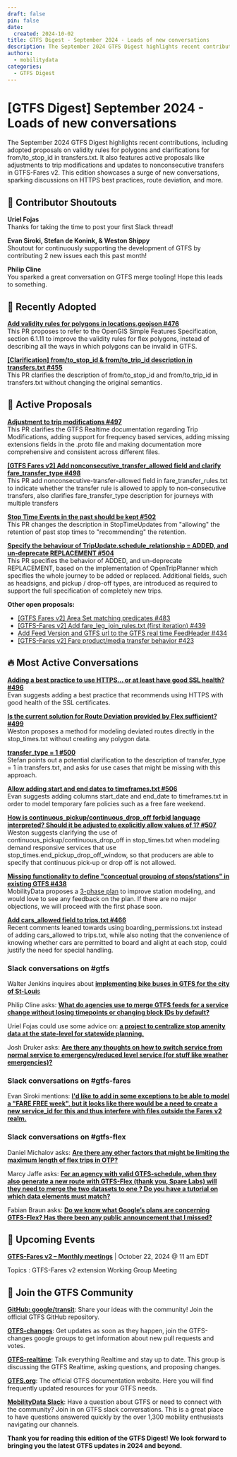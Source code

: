 ```yaml
---
draft: false
pin: false
date:
  created: 2024-10-02
title: GTFS Digest - September 2024 - Loads of new conversations
description: The September 2024 GTFS Digest highlights recent contributions, including adopted proposals on validity rules for polygons and clarifications for from/to\_stop\_id in transfers.txt. It also features active proposals like adjustments to trip modifications and updates to nonconsecutive transfers in GTFS-Fares v2. This edition showcases a surge of new conversations, sparking discussions on HTTPS best practices, route deviation, and more.
authors: 
  - mobilitydata
categories:
  - GTFS Digest
---
```


# [GTFS Digest] September 2024 - Loads of new conversations 

The September 2024 GTFS Digest highlights recent contributions, including adopted proposals on validity rules for polygons and clarifications for from/to_stop_id in transfers.txt. It also features active proposals like adjustments to trip modifications and updates to nonconsecutive transfers in GTFS-Fares v2. This edition showcases a surge of new conversations, sparking discussions on HTTPS best practices, route deviation, and more.

<!-- more -->

## 🏅 Contributor Shoutouts

**Uriel Fojas**  
Thanks for taking the time to post your first Slack thread!

**Evan Siroki, Stefan de Konink, & Weston Shippy**  
Shoutout for continuously supporting the development of GTFS by contributing 2 new issues each this past month!

**Philip Cline**  
You sparked a great conversation on GTFS merge tooling! Hope this leads to something.

## 🚀 Recently Adopted

[**Add validity rules for polygons in locations.geojson #476**](https://github.com/google/transit/pull/476)  
This PR proposes to refer to the OpenGIS Simple Features Specification, section 6.1.11 to improve the validity rules for flex polygons, instead  of describing all the ways in which polygons can be invalid in GTFS.

[**[Clarification] from/to_stop_id & from/to_trip_id description in transfers.txt #455**](https://github.com/google/transit/pull/455)  
This PR clarifies the description of from/to_stop_id and from/to_trip_id in transfers.txt without changing the original semantics.

## 📂 Active Proposals

[**Adjustment to trip modifications #497**](https://github.com/google/transit/pull/497)  
This PR clarifies the GTFS Realtime documentation regarding Trip Modifications, adding support for frequency based services, adding missing extensions fields in the .proto file and making documentation more comprehensive and consistent across different files.

[**[GTFS Fares v2] Add nonconsecutive_transfer_allowed field and clarify fare_transfer_type #498**](https://github.com/google/transit/pull/498)  
This PR add nonconsecutive-transfer-allowed field in fare_transfer_rules.txt to indicate whether the transfer rule is allowed to apply to non-consecutive transfers, also clarifies fare_transfer_type description for journeys with multiple transfers

[**Stop Time Events in the past should be kept #502**](https://github.com/google/transit/pull/502)  
This PR changes the description in StopTimeUpdates from "allowing" the retention of past stop times to "recommending" the retention.

[**Specify the behaviour of TripUpdate.schedule_relationship = ADDED, and un-deprecate REPLACEMENT #504**](https://github.com/google/transit/pull/504)  
This PR specifies the behavior of ADDED, and un-deprecate REPLACEMENT, based on the implementation of OpenTripPlanner which specifies the whole journey to be added or replaced. Additional fields, such as headsigns, and pickup / drop-off types, are introduced as required to support the full specification of completely new trips.

**Other open proposals:**

* [[GTFS Fares v2] Area Set matching predicates #483](https://github.com/google/transit/pull/483)  
* [[GTFS-Fares v2] Add fare_leg_join_rules.txt (first iteration) #439](https://github.com/google/transit/pull/439)  
* [Add Feed Version and GTFS url to the GTFS real time FeedHeader #434](https://github.com/google/transit/pull/434)  
* [[GTFS-Fares v2] Fare product/media transfer behavior #423](https://github.com/google/transit/pull/423) 

## 🔥 Most Active Conversations

[**Adding a best practice to use HTTPS... or at least have good SSL health? #496**](https://github.com/google/transit/issues/496)  
Evan suggests adding a best practice that recommends using HTTPS with good health of the SSL certificates.

[**Is the current solution for Route Deviation provided by Flex sufficient? #499**](https://github.com/google/transit/issues/499)  
Weston proposes a method for modeling deviated routes directly in the stop_times.txt without creating any polygon data.

[**transfer_type = 1 #500**](https://github.com/google/transit/issues/500)  
Stefan points out a potential clarification to the description of transfer_type = 1 in transfers.txt, and asks for use cases that might be missing with this approach.

[**Allow adding start and end dates to timeframes.txt #506**](https://github.com/google/transit/issues/506)  
Evan suggests adding columns start_date and end_date to timeframes.txt in order to model temporary fare policies such as a free fare weekend.

[**How is continuous_pickup/continuous_drop_off forbid language interpreted? Should it be adjusted to explicitly allow values of 1? #507**](https://github.com/google/transit/issues/507)  
Weston suggests clarifying the use of continuous_pickup/continuous_drop_off in stop_times.txt when modeling demand responsive services that use stop_times.end_pickup_drop_off_window, so that producers are able to specify that continuous pick-up or drop off is not allowed.

[**Missing functionality to define "conceptual grouping of stops/stations" in existing GTFS #438**](https://github.com/google/transit/issues/438)  
MobilityData proposes a [3-phase plan](https://github.com/google/transit/issues/438#issuecomment-2289511429) to improve station modeling, and would love to see any feedback on the plan. If there are no major objections, we will proceed with the first phase soon.

[**Add cars_allowed field to trips.txt #466**](https://github.com/google/transit/issues/466)  
Recent comments leaned towards using boarding_permissions.txt instead of adding cars_allowed to trips.txt, while also noting that the convenience of knowing whether cars are permitted to board and alight at each stop, could justify the need for special handling.
 

### Slack conversations on #gtfs

Walter Jenkins inquires about [**implementing bike buses in GTFS for the city of St-Loui**s](https://mobilitydata-io.slack.com/archives/C3FFFKX9C/p1725502423179069)

Philip Cline asks: [**What do agencies use to merge GTFS feeds for a service change without losing timepoints or changing block IDs by default?**](https://mobilitydata-io.slack.com/archives/C3FFFKX9C/p1726493345923399)

Uriel Fojas could use some advice on: [**a project to centralize stop amenity data at the state-level for statewide planning.**](https://mobilitydata-io.slack.com/archives/C3FFFKX9C/p1726786680320179)

Josh Druker asks: [**Are there any thoughts on how to switch service from normal service to emergency/reduced level service (for stuff like weather emergencies)?**](https://mobilitydata-io.slack.com/archives/C3FFFKX9C/p1726925502813659)


### Slack conversations on #gtfs-fares

Evan Siroki mentions: [**I'd like to add in some exceptions to be able to model a "FARE FREE week", but it looks like there would be a need to create a new service_id for this and thus interfere with files outside the Fares v2 realm.**](https://mobilitydata-io.slack.com/archives/C01KL7PR170/p1727195591059179)

### Slack conversations on #gtfs-flex

Daniel Michalov asks: [**Are there any other factors that might be limiting the maximum length of flex trips in OTP?**](https://mobilitydata-io.slack.com/archives/CSP7HDF37/p1725553302355079)

Marcy Jaffe asks: [**For an agency with valid GTFS-schedule, when they also generate a new route with GTFS-Flex (thank you, Spare Labs) will they need to merge the two datasets to one ? Do you have a tutorial on which data elements must match?**](https://mobilitydata-io.slack.com/archives/CSP7HDF37/p1725714575720539)

Fabian Braun asks: [**Do we know what Google’s plans are concerning GTFS-Flex? Has there been any public announcement that I missed?**](https://mobilitydata-io.slack.com/archives/CSP7HDF37/p1726481999646599)


## 📅 Upcoming Events

[**GTFS-Fares v2 – Monthly meetings**](https://www.eventbrite.ca/e/specifications-discussions-gtfs-fares-v2-monthly-meetings-tickets-769939809697) | October 22, 2024 @ 11 am EDT

Topics : GTFS-Fares v2 extension Working Group Meeting

## 💬 Join the GTFS Community

[**GitHub: google/transit**](https://github.com/google/transit): Share your ideas with the community! Join the official GTFS GitHub repository.

[**GTFS-changes**](https://groups.google.com/g/gtfs-changes): Get updates as soon as they happen, join the GTFS-changes google groups to get information about new pull requests and votes. 

[**GTFS-realtime**](https://groups.google.com/g/gtfs-realtime): Talk everything Realtime and stay up to date. This group is discussing the GTFS Realtime, asking questions, and proposing changes.

[**GTFS.org**](https://gtfs.org/): The official GTFS documentation website. Here you will find frequently updated resources for your GTFS needs. 

[**MobilityData Slack**](https://share.mobilitydata.org/slack): Have a question about GTFS or need to connect with the community? Join in on GTFS slack conversations. This is a great place to have questions answered quickly by the over 1,300 mobility enthusiasts navigating our channels. 

**Thank you for reading this edition of the GTFS Digest! We look forward to bringing you the latest GTFS updates in 2024 and beyond.** 

